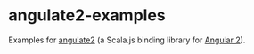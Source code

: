 # angulate2-examples
Examples for [angulate2](https://github.com/jokade/angulate2) (a Scala.js binding library for [Angular 2](http://angular.io)).
